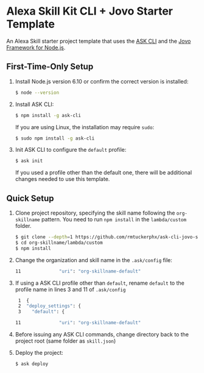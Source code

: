 # Alexa Skill Kit CLI + Jovo Starter Template
An Alexa Skill starter project template that uses the [ASK CLI](https://developer.amazon.com/docs/smapi/quick-start-alexa-skills-kit-command-line-interface.html) and the [Jovo Framework for Node.js](https://github.com/jovotech/jovo-framework-nodejs).

## First-Time-Only Setup
1. Install Node.js version 6.10 or confirm the correct version is installed:

    ```bash
    $ node --version
    ```

2. Install ASK CLI:

    ```bash
    $ npm install -g ask-cli
    ```

    If you are using Linux, the installation may require `sudo`:

    ```bash
    $ sudo npm install -g ask-cli
    ```

3. Init ASK CLI to configure the `default` profile:

    ```bash
    $ ask init
    ```

    If you used a profile other than the default one, there will be additional changes needed to use this template.


## Quick Setup

1. Clone project repository, specifying the skill name following the `org-skillname` pattern. You need to run `npm install` in the `lambda/custom` folder.

    ```bash
    $ git clone --depth=1 https://github.com/rmtuckerphx/ask-cli-jovo-starter org-skillname
    $ cd org-skillname/lambda/custom
    $ npm install
    ```

2. Change the organization and skill name in the `.ask/config` file: 
    ```bash
    11              "uri": "org-skillname-default"    
    ```

3. If using a ASK CLI profile other than `default`, rename `default` to the profile name in lines 3 and 11 of `.ask/config`

    ```bash
     1  {
     2  "deploy_settings": {
     3    "default": { 

    11              "uri": "org-skillname-default"    
    ```

4. Before issuing any ASK CLI commands, change directory back to the project root (same folder as `skill.json`)

5. Deploy the project:

    ```bash
    $ ask deploy
    ```


